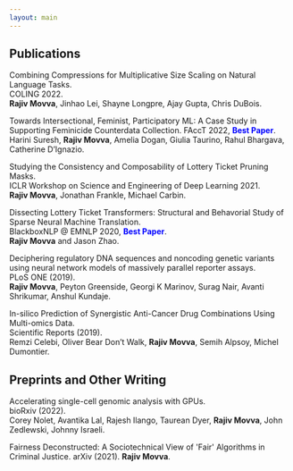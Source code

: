 ```yaml
---
layout: main
---
```


## Publications

Combining Compressions for Multiplicative Size Scaling on Natural Language Tasks.  
COLING 2022.  
**Rajiv Movva**, Jinhao Lei, Shayne Longpre, Ajay Gupta, Chris DuBois.  

Towards Intersectional, Feminist, Participatory ML: A Case Study in Supporting Feminicide Counterdata Collection. 
FAccT 2022, <span style="color:blue">**Best Paper**</span>.  
Harini Suresh, **Rajiv Movva**, Amelia Dogan, Giulia Taurino, Rahul Bhargava, Catherine D’Ignazio.  
  
Studying the Consistency and Composability of Lottery Ticket Pruning Masks.  
ICLR Workshop on Science and Engineering of Deep Learning 2021.  
**Rajiv Movva**, Jonathan Frankle, Michael Carbin.  
  
Dissecting Lottery Ticket Transformers: Structural and Behavorial Study of Sparse Neural Machine Translation.  
BlackboxNLP @ EMNLP 2020, <span style="color:blue">**Best Paper**</span>.  
**Rajiv Movva** and Jason Zhao.  
  
Deciphering regulatory DNA sequences and noncoding genetic variants using neural network models of massively parallel reporter assays.  
PLoS ONE (2019).  
**Rajiv Movva**, Peyton Greenside, Georgi K Marinov, Surag Nair, Avanti Shrikumar, Anshul Kundaje.  
  
In-silico Prediction of Synergistic Anti-Cancer Drug Combinations Using Multi-omics Data.  
Scientific Reports (2019).  
Remzi Celebi, Oliver Bear Don’t Walk, **Rajiv Movva**, Semih Alpsoy, Michel Dumontier.  


## Preprints and Other Writing

Accelerating single-cell genomic analysis with GPUs.  
bioRxiv (2022).  
Corey Nolet, Avantika Lal, Rajesh Ilango, Taurean Dyer, **Rajiv Movva**, John Zedlewski, Johnny Israeli.  

Fairness Deconstructed: A Sociotechnical View of 'Fair' Algorithms in Criminal Justice.
arXiv (2021).
**Rajiv Movva**.


